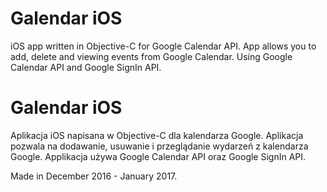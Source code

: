 # Galendar iOS
iOS app written in Objective-C for Google Calendar API. 
App allows you to add, delete and viewing events from Google Calendar. 
Using Google Calendar API and Google SignIn API.

# Galendar iOS
Aplikacja iOS napisana w Objective-C dla kalendarza Google. 
Aplikacja pozwala na dodawanie, usuwanie i przeglądanie wydarzeń z kalendarza Google. 
Applikacja używa Google Calendar API oraz Google SignIn API.

Made in December 2016 - January 2017.

